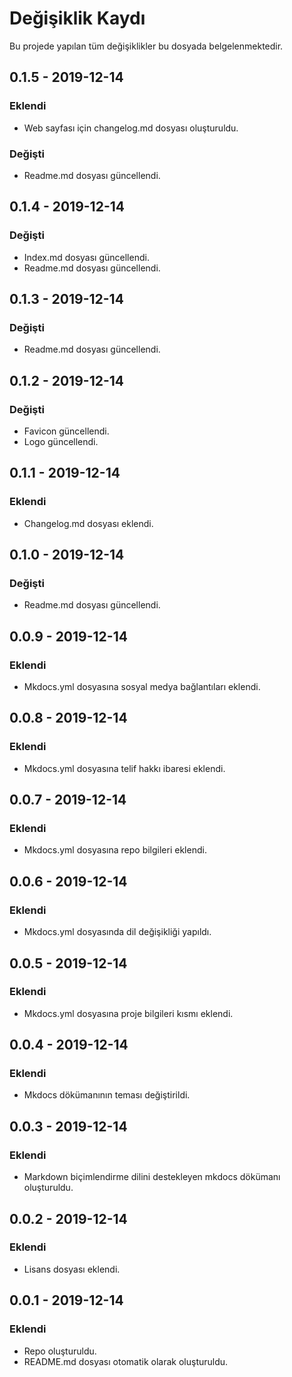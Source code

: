 # Değişiklik Kaydı

Bu projede yapılan tüm değişiklikler bu dosyada belgelenmektedir.

## 0.1.5 - 2019-12-14

### Eklendi

- Web sayfası için changelog.md dosyası oluşturuldu.

### Değişti

- Readme.md dosyası güncellendi.

## 0.1.4 - 2019-12-14

### Değişti

- Index.md dosyası güncellendi.
- Readme.md dosyası güncellendi.

## 0.1.3 - 2019-12-14

### Değişti

- Readme.md dosyası güncellendi.

## 0.1.2 - 2019-12-14

### Değişti

- Favicon güncellendi.
- Logo güncellendi.

## 0.1.1 - 2019-12-14

### Eklendi

- Changelog.md dosyası eklendi.

## 0.1.0 - 2019-12-14

### Değişti

- Readme.md dosyası güncellendi.

## 0.0.9 - 2019-12-14

### Eklendi

- Mkdocs.yml dosyasına sosyal medya bağlantıları eklendi.

## 0.0.8 - 2019-12-14

### Eklendi

- Mkdocs.yml dosyasına telif hakkı ibaresi eklendi.

## 0.0.7 - 2019-12-14

### Eklendi

- Mkdocs.yml dosyasına repo bilgileri eklendi.

## 0.0.6 - 2019-12-14

### Eklendi

- Mkdocs.yml dosyasında dil değişikliği yapıldı.

## 0.0.5 - 2019-12-14

### Eklendi

- Mkdocs.yml dosyasına proje bilgileri kısmı eklendi.

## 0.0.4 - 2019-12-14

### Eklendi

- Mkdocs dökümanının teması değiştirildi.

## 0.0.3 - 2019-12-14

### Eklendi

- Markdown biçimlendirme dilini destekleyen mkdocs dökümanı oluşturuldu.

## 0.0.2 - 2019-12-14

### Eklendi

- Lisans dosyası eklendi.

## 0.0.1 - 2019-12-14

### Eklendi

- Repo oluşturuldu.
- README.md dosyası otomatik olarak oluşturuldu.